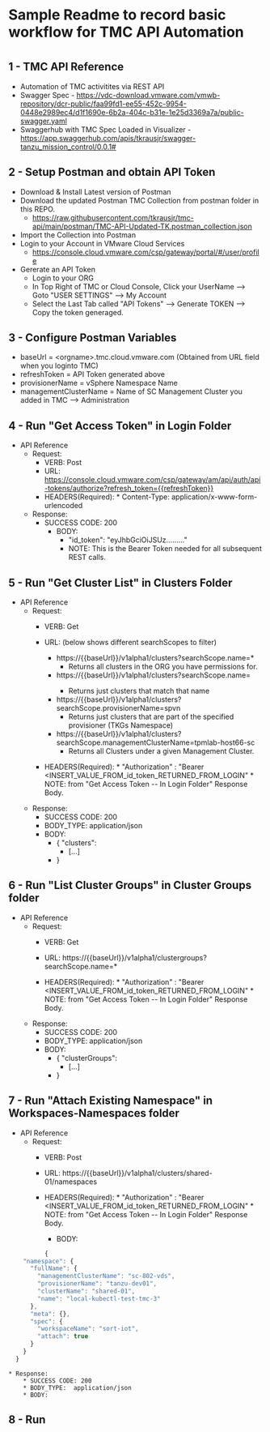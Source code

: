 # Sample Readme to record basic workflow for TMC API Automation
#
#

## 1 - TMC API Reference
- Automation of TMC activitites via REST API
- Swagger Spec - https://vdc-download.vmware.com/vmwb-repository/dcr-public/faa99fd1-ee55-452c-9954-0448e2989ec4/d1f1690e-6b2a-404c-b31e-1e25d3369a7a/public-swagger.yaml
- Swaggerhub with TMC Spec Loaded in Visualizer - https://app.swaggerhub.com/apis/tkrausjr/swagger-tanzu_mission_control/0.0.1#


## 2 - Setup Postman and obtain API Token 
* Download & Install Latest version of Postman
* Download the updated Postman TMC Collection from postman folder in this REPO.
	* https://raw.githubusercontent.com/tkrausjr/tmc-api/main/postman/TMC-API-Updated-TK.postman_collection.json
* Import the Collection into Postman
* Login to your Account in VMware Cloud Services
	* https://console.cloud.vmware.com/csp/gateway/portal/#/user/profile
* Gererate an API Token
	* Login to your ORG
	* In Top Right of TMC or Cloud Console, Click your UserName --> Goto "USER SETTINGS" --> My Account
	* Select the Last Tab called "API Tokens" --> Generate TOKEN --> Copy the token generaged.


## 3 - Configure Postman Variables
* baseUrl = \<orgname\>.tmc.cloud.vmware.com (Obtained from URL field when you loginto TMC)
* refreshToken = API Token generated above
* provisionerName = vSphere Namespace Name 
* managementClusterName = Name of SC Management Cluster you added in TMC --> Administration
      

## 4 - Run "Get Access Token"  in Login Folder
* API Reference
	* Request:
 		* VERB: Post
		* URL: https://console.cloud.vmware.com/csp/gateway/am/api/auth/api-tokens/authorize?refresh_token={{refreshToken}}
  		* HEADERS(Required):
    			* Content-Type:  application/x-www-form-urlencoded
   	* Response:
   		* SUCCESS CODE: 200
   	    	* BODY:
   	     		* "id_token": "eyJhbGciOiJSUz........."
   	      		* NOTE: This is the Bearer Token needed for all subsequent REST calls.




## 5 - Run "Get Cluster List"  in Clusters Folder
* API Reference
	* Request:
 		* VERB: Get
		* URL: (below shows different searchScopes to filter)
  			* https://{{baseUrl}}/v1alpha1/clusters?searchScope.name=*
				* Returns all clusters in the ORG you have permissions for.  
			* https://{{baseUrl}}/v1alpha1/clusters?searchScope.name=<cluster-name>
				* Returns just clusters that match that name
			* https://{{baseUrl}}/v1alpha1/clusters?searchScope.provisionerName=spvn
				* Returns just clusters that are part of the specified provisioner (TKGs Namespace)
			* https://{{baseUrl}}/v1alpha1/clusters?searchScope.managementClusterName=tpmlab-host66-sc
				* Returns all Clusters under a given Management Cluster.
    
  		* HEADERS(Required):
    			* "Authorization" : "Bearer <INSERT_VALUE_FROM_id_token_RETURNED_FROM_LOGIN"
				* NOTE: from "Get Access Token -- In Login Folder" Response Body.
   	* Response:
   		* SUCCESS CODE: 200
		* BODY_TYPE:  application/json
		* BODY:   
			* { "clusters":
				* [...]
			* }
   	          
## 6 - Run "List Cluster Groups"  in Cluster Groups folder
* API Reference
	* Request:
 		* VERB: Get
		* URL: https://{{baseUrl}}/v1alpha1/clustergroups?searchScope.name=*
    
  		* HEADERS(Required):
    			* "Authorization" : "Bearer <INSERT_VALUE_FROM_id_token_RETURNED_FROM_LOGIN"
				* NOTE: from "Get Access Token -- In Login Folder" Response Body.
   	* Response:
   		* SUCCESS CODE: 200
		* BODY_TYPE:  application/json
		* BODY:   
			* { "clusterGroups":
				* [...]
			* }

## 7 - Run "Attach Existing Namespace"  in Workspaces-Namespaces folder
* API Reference
	* Request:
 		* VERB: Post
		* URL: https://{{baseUrl}}/v1alpha1/clusters/shared-01/namespaces
    
  		* HEADERS(Required):
    			* "Authorization" : "Bearer <INSERT_VALUE_FROM_id_token_RETURNED_FROM_LOGIN"
				* NOTE: from "Get Access Token -- In Login Folder" Response Body.
      		* BODY:
``` javascript
          {
    "namespace": {
      "fullName": {
        "managementClusterName": "sc-802-vds",
        "provisionerName": "tanzu-dev01",
        "clusterName": "shared-01",
        "name": "local-kubectl-test-tmc-3"
      },
      "meta": {},
      "spec": {
        "workspaceName": "sort-iot",
        "attach": true
      }
    }
  }
```
   	* Response:
   		* SUCCESS CODE: 200
		* BODY_TYPE:  application/json
		* BODY:   
			

## 8 - Run
